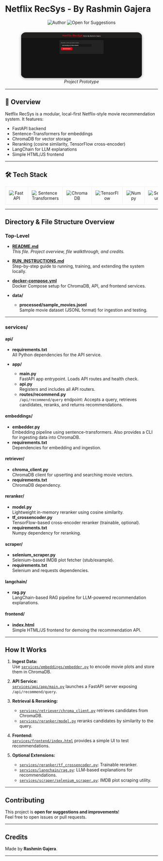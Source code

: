 # Netflix RecSys - By Rashmin Gajera

<p align="center">
  <img src="https://img.shields.io/badge/Author-Rashmin%20Gajera-blue" alt="Author" />
  <img src="https://img.shields.io/badge/Open%20for%20Suggestions-Yes-brightgreen" alt="Open for Suggestions" />
</p>


<div align="center" style="margin-bottom: 16px;">
  <img src="data/prototype.png" alt="Project Prototype" style="border-radius: 16px; max-width: 400px; box-shadow: 0 2px 8px #aaa; margin-top: 10px;" />
  <br />
  <em>Project Prototype</em>
</div>

---

## 🚀 Overview

Netflix RecSys is a modular, local-first Netflix-style movie recommendation system. It features:

- FastAPI backend
- Sentence-Transformers for embeddings
- ChromaDB for vector storage
- Reranking (cosine similarity, TensorFlow cross-encoder)
- LangChain for LLM explanations
- Simple HTML/JS frontend

---

## 🛠️ Tech Stack

<div align="center">
  <table>
    <tr>
      <td align="center" style="border-radius: 12px; border: 1px solid #eee; padding: 12px; margin: 6px;">
        <img src="https://img.shields.io/badge/FastAPI-005571?logo=fastapi&logoColor=white" alt="FastAPI" />
      </td>
      <td align="center" style="border-radius: 12px; border: 1px solid #eee; padding: 12px; margin: 6px;">
        <img src="https://img.shields.io/badge/Sentence%20Transformers-4B8BBE?logo=python&logoColor=white" alt="Sentence Transformers" />
      </td>
      <td align="center" style="border-radius: 12px; border: 1px solid #eee; padding: 12px; margin: 6px;">
        <img src="https://img.shields.io/badge/ChromaDB-13EF7C?logo=databricks&logoColor=white" alt="ChromaDB" />
      </td>
      <td align="center" style="border-radius: 12px; border: 1px solid #eee; padding: 12px; margin: 6px;">
        <img src="https://img.shields.io/badge/TensorFlow-FF6F00?logo=tensorflow&logoColor=white" alt="TensorFlow" />
      </td>
      <td align="center" style="border-radius: 12px; border: 1px solid #eee; padding: 12px; margin: 6px;">
        <img src="https://img.shields.io/badge/Numpy-013243?logo=numpy&logoColor=white" alt="Numpy" />
      </td>
      <td align="center" style="border-radius: 12px; border: 1px solid #eee; padding: 12px; margin: 6px;">
        <img src="https://img.shields.io/badge/Selenium-43B02A?logo=selenium&logoColor=white" alt="Selenium" />
      </td>
      <td align="center" style="border-radius: 12px; border: 1px solid #eee; padding: 12px; margin: 6px;">
        <img src="https://img.shields.io/badge/LangChain-000000?logo=python&logoColor=white" alt="LangChain" />
      </td>
    </tr>
  </table>
</div>

---

## Directory & File Structure Overview

### Top-Level

- **[README.md](README.md)**  
  _This file. Project overview, file walkthrough, and credits._

- **[RUN_INSTRUCTIONS.md](RUN_INSTRUCTIONS.md)**  
  Step-by-step guide to running, training, and extending the system locally.

- **[docker-compose.yml](docker-compose.yml)**  
  Docker Compose setup for ChromaDB, API, and frontend services.

- **data/**  
  - **processed/sample_movies.jsonl**  
    Sample movie dataset (JSONL format) for ingestion and testing.

---

### services/

#### api/

- **requirements.txt**  
  All Python dependencies for the API service.

- **app/**  
  - **main.py**  
    FastAPI app entrypoint. Loads API routes and health check.
  - **api.py**  
    Registers and includes all API routers.
  - **routes/recommend.py**  
    `/api/recommend/query` endpoint: Accepts a query, retrieves candidates, reranks, and returns recommendations.

#### embeddings/

- **embedder.py**  
  Embedding pipeline using sentence-transformers. Also provides a CLI for ingesting data into ChromaDB.
- **requirements.txt**  
  Dependencies for embedding and ingestion.

#### retriever/

- **chroma_client.py**  
  ChromaDB client for upserting and searching movie vectors.
- **requirements.txt**  
  ChromaDB dependency.

#### reranker/

- **model.py**  
  Lightweight in-memory reranker using cosine similarity.
- **tf_crossencoder.py**  
  TensorFlow-based cross-encoder reranker (trainable, optional).
- **requirements.txt**  
  Numpy dependency for reranking.

#### scraper/

- **selenium_scraper.py**  
  Selenium-based IMDB plot fetcher (stub/example).
- **requirements.txt**  
  Selenium and requests dependencies.

#### langchain/

- **rag.py**  
  LangChain-based RAG pipeline for LLM-powered recommendation explanations.

#### frontend/

- **index.html**  
  Simple HTML/JS frontend for demoing the recommendation API.

---

## How It Works

1. **Ingest Data:**  
   Use [`services/embeddings/embedder.py`](services/embeddings/embedder.py) to encode movie plots and store them in ChromaDB.

2. **API Service:**  
   [`services/api/app/main.py`](services/api/app/main.py) launches a FastAPI server exposing `/api/recommend/query`.

3. **Retrieval & Reranking:**  
   - [`services/retriever/chroma_client.py`](services/retriever/chroma_client.py) retrieves candidates from ChromaDB.
   - [`services/reranker/model.py`](services/reranker/model.py) reranks candidates by similarity to the query.

4. **Frontend:**  
   [`services/frontend/index.html`](services/frontend/index.html) provides a simple UI to test recommendations.

5. **Optional Extensions:**  
   - [`services/reranker/tf_crossencoder.py`](services/reranker/tf_crossencoder.py): Trainable reranker.
   - [`services/langchain/rag.py`](services/langchain/rag.py): LLM-based explanations for recommendations.
   - [`services/scraper/selenium_scraper.py`](services/scraper/selenium_scraper.py): IMDB plot scraping utility.

---

## Contributing

This project is **open for suggestions and improvements**!  
Feel free to open issues or pull requests.

---

## Credits

Made by **Rashmin Gajera**.

---